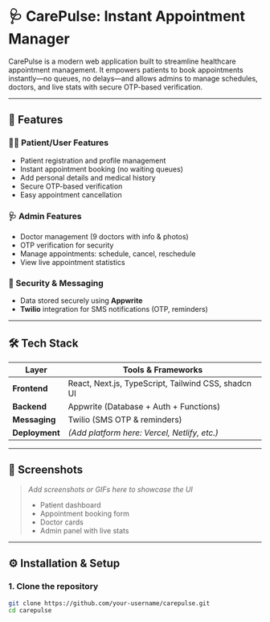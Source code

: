 # 🩺 CarePulse: Instant Appointment Manager

CarePulse is a modern web application built to streamline healthcare appointment management. It empowers patients to book appointments instantly—no queues, no delays—and allows admins to manage schedules, doctors, and live stats with secure OTP-based verification.

---

## 🚀 Features

### 👩‍⚕️ Patient/User Features
- Patient registration and profile management  
- Instant appointment booking (no waiting queues)  
- Add personal details and medical history  
- Secure OTP-based verification  
- Easy appointment cancellation  

### 🩺 Admin Features
- Doctor management (9 doctors with info & photos)  
- OTP verification for security  
- Manage appointments: schedule, cancel, reschedule  
- View live appointment statistics  

### 🔐 Security & Messaging
- Data stored securely using **Appwrite**  
- **Twilio** integration for SMS notifications (OTP, reminders)  

---

## 🛠️ Tech Stack

| Layer        | Tools & Frameworks                             |
|--------------|------------------------------------------------|
| **Frontend** | React, Next.js, TypeScript, Tailwind CSS, shadcn UI |
| **Backend**  | Appwrite (Database + Auth + Functions)         |
| **Messaging**| Twilio (SMS OTP & reminders)                   |
| **Deployment** | *(Add platform here: Vercel, Netlify, etc.)* |

---

## 📸 Screenshots

> _Add screenshots or GIFs here to showcase the UI_  
> - Patient dashboard  
> - Appointment booking form  
> - Doctor cards  
> - Admin panel with live stats  

---

## ⚙️ Installation & Setup

### 1. Clone the repository
```bash
git clone https://github.com/your-username/carepulse.git
cd carepulse
